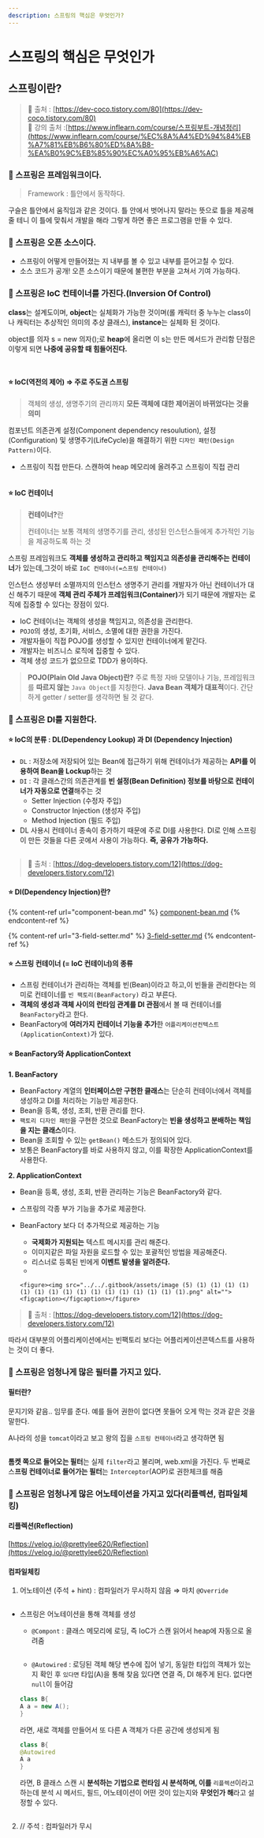 ```yaml
---
description: 스프링의 핵심은 무엇인가?
---
```


# 스프링의 핵심은 무엇인가

## 스프링이란?

> 🔗 출처 : [https://dev-coco.tistory.com/80](https://dev-coco.tistory.com/80) \
> 🔗 강의 출처 :[https://www.inflearn.com/course/스프링부트-개념정리](https://www.inflearn.com/course/%EC%8A%A4%ED%94%84%EB%A7%81%EB%B6%80%ED%8A%B8-%EA%B0%9C%EB%85%90%EC%A0%95%EB%A6%AC)

### 🍒 스프링은 프레임워크이다.

> Framework : 틀안에서 동작하다.

구슬은 틀안에서 움직임과 같은 것이다. 틀 안에서 벗어나지 말라는 뜻으로 틀을 제공해줄 테니 이 틀에 맞춰서 개발을 해라 그렇게 하면 좋은 프로그램을 만들 수 있다.

### 🍒 스프링은 오픈 소스이다.

* 스프링이 어떻게 만들어졌는 지 내부를 볼 수 있고 내부를 뜯어고칠 수 있다.
* 소스 코드가 공개! 오픈 소스이기 때문에 불편한 부분을 고쳐서 기여 가능하다.

### 🍒 스프링은 IoC 컨테이너를 가진다.(Inversion Of Control)

**class**는 설계도이며, **object**는 실체화가 가능한 것이며(롤 캐릭터 중 누누는 class이나 캐릭터는 추상적인 의미의 추상 클래스), **instance**는 실체화 된 것이다.

object를 의자 s = new 의자();로 **heap**에 올리면 이 s는 만든 메서드가 관리함 단점은 이렇게 되면 **나중에 공유할 때 힘들어진다.**

<figure><img src="../../.gitbook/assets/image (3) (1) (1) (1) (1) (1) (1) (1) (1) (1) (1) (1) (1) (1) (1) (1) (1) (1) (1) (1) (1) (1) (1) (1).png" alt=""><figcaption></figcaption></figure>

<figure><img src="../../.gitbook/assets/image (1) (1) (1) (1) (1) (1) (1) (1) (1) (1) (1) (1) (1) (1) (1) (1) (1) (1) (1) (1) (1) (1) (1) (1) (1) (1) (1) (1) (1) (1) (1) (1) (1) (1) (1) (1) (1) (1) (1) (1) (1).png" alt=""><figcaption></figcaption></figure>

#### ⭐ IoC(역전의 제어) ⇒ 주로 주도권 스프링

> 객체의 생성, 생명주기의 관리까지 **모든 객체에 대한 제어권이 바뀌었다는 것을 의미**

컴포넌트 의존관계 설정(Component dependency resoulution), 설정(Configuration) 및 생명주기(LifeCycle)을 해결하기 위한 `디자인 패턴(Design Pattern)`이다.

* 스프링이 직접 만든다. 스캔하여 heap 메모리에 올려주고 스프링이 직접 관리

<figure><img src="../../.gitbook/assets/image (3) (1) (1) (1) (1) (1) (1) (1) (1) (1) (1) (1) (1) (1) (1) (1) (1) (1) (1) (1) (1) (1) (1) (1) (1).png" alt=""><figcaption></figcaption></figure>

#### ⭐ IoC 컨테이너

> **컨테이너?**&#xB780;&#x20;
>
> 컨테이너는 보통 객체의 생명주기를 관리, 생성된 인스턴스들에게 추가적인 기능을 제공하도록 하는 것

스프링 프레임워크도 **객체를 생성하고 관리하고 책임지고 의존성을 관리해주는 컨테이너**가 있는데,그것이 바로 `IoC 컨테이너(=스프링 컨테이너)`

인스턴스 생성부터 소멸까지의 인스턴스 생명주기 관리를 개발자가 아닌 컨테이너가 대신 해주기 때문에 **객체 관리 주체가 프레임워크(Container)**&#xAC00; 되기 때문에 개발자는 로직에 집중할 수 있다는 장점이 있다.

* IoC 컨테이너는 객체의 생성을 책임지고, 의존성을 관리한다.
* `POJO`의 생성, 초기화, 서비스, 소멸에 대한 권한을 가진다.
* 개발자들이 직접 POJO를 생성할 수 있지만 컨테이너에게 맡긴다.
* 개발자는 비즈니스 로직에 집중할 수 있다.
* 객체 생성 코드가 없으므로 TDD가 용이하다.

> **POJO(Plain Old Java Object)란?** 주로 특정 자바 모델이나 기능, 프레임워크를 **따르지 않는** `Java Object`를 지칭한다. **Java Bean 객체가 대표적**이다. 간단하게 getter / setter를 생각하면 될 것 같다.

### 🍒 스프링은 DI를 지원한다.

#### ⭐ IoC의 분류 : DL(Dependency Lookup) 과 DI (Dependency Injection)

* `DL` : 저장소에 저장되어 있는 Bean에 접근하기 위해 컨테이너가 제공하는 **API를 이용하여 Bean을 Lockup**하는 것
* `DI` : 각 클래스간의 의존관계를 **빈 설정(Bean Definition) 정보를 바탕으로 컨테이너가 자동으로 연결**해주는 것
  * Setter Injection (수정자 주입)
  * Constructor Injection (생성자 주입)
  * Method Injection (필드 주입)
* DL 사용시 컨테이너 종속이 증가하기 때문에 주로 DI를 사용한다. DI로 인해 스프링이 만든 것들을 다른 곳에서 사용이 가능하다. **즉, 공유가 가능하다.**

<figure><img src="../../.gitbook/assets/image (4) (1) (1) (1) (1) (1) (1) (1) (1) (1) (1) (1) (1) (1) (1) (1) (1) (1) (1) (1) (1) (1) (1).png" alt=""><figcaption></figcaption></figure>

> 🔗 출처 : [https://dog-developers.tistory.com/12](https://dog-developers.tistory.com/12)

#### ⭐ DI(Dependency Injection)란?

{% content-ref url="component-bean.md" %}
[component-bean.md](component-bean.md)
{% endcontent-ref %}

{% content-ref url="3-field-setter.md" %}
[3-field-setter.md](3-field-setter.md)
{% endcontent-ref %}

#### ⭐ 스프링 컨테이너 (= IoC 컨테이너)의 종류

* 스프링 컨테이너가 관리하는 객체를 빈(Bean)이라고 하고,이 빈들을 관리한다는 의미로 컨테이너를 `빈 팩토리(BeanFactory)` 라고 부른다.
* **객체의 생성과 객체 사이의 런타임 관계를 DI 관점**에서 볼 때 컨테이너를 `BeanFactory`라고 한다.
* BeanFactory에 **여러가지 컨테이너 기능을 추가**한 `어플리케이션컨텍스트(ApplicationContext)`가 있다.

#### ⭐ BeanFactory와 ApplicationContext

**1.  BeanFactory**

* BeanFactory 계열의 **인터페이스만 구현한 클래스**는 단순히 컨테이너에서 객체를 생성하고 DI를 처리하는 기능만 제공한다.
* Bean을 등록, 생성, 조회, 반환 관리를 한다.
* `팩토리 디자인 패턴`을 구현한 것으로 BeanFactory는 **빈을 생성하고 분배하는 책임을 지는 클래스**이다.
* Bean을 조회할 수 있는 `getBean()` 메소드가 정의되어 있다.
* 보통은 BeanFactory를 바로 사용하지 않고, 이를 확장한 ApplicationContext를 사용한다.

**2.  ApplicationContext**

* Bean을 등록, 생성, 조회, 반환 관리하는 기능은 BeanFactory와 같다.
* 스프링의 각종 부가 기능을 추가로 제공한다.
* BeanFactory 보다 더 추가적으로 제공하는 기능
  * **국제화가 지원되는** 텍스트 메시지를 관리 해준다.
  * 이미지같은 파일 자원을 로드할 수 있는 포괄적인 방법을 제공해준다.
  * 리스너로 등록된 빈에게 **이벤트 발생을 알려준다.**
  *

      <figure><img src="../../.gitbook/assets/image (5) (1) (1) (1) (1) (1) (1) (1) (1) (1) (1) (1) (1) (1) (1) (1) (1).png" alt=""><figcaption></figcaption></figure>

> 🔗 출처 : [https://dog-developers.tistory.com/12](https://dog-developers.tistory.com/12)

따라서 대부분의 어플리케이션에서는 빈팩토리 보다는 어플리케이션콘텍스트를 사용하는 것이 더 좋다.

### 🍒 스프링은 엄청나게 많은 필터를 가지고 있다.

#### 필터란?

문지기와 같음.. 임무를 준다. 예를 들어 권한이 없다면 못들어 오게 막는 것과 같은 것을 말한다.

A나라의 성을 `tomcat`이라고 보고 왕의 집을 `스프링 컨테이너`라고 생각하면 됨

<figure><img src="../../.gitbook/assets/image (7) (1) (1) (1) (1) (1) (1) (1) (1) (1) (1) (1) (1).png" alt=""><figcaption></figcaption></figure>

**톰켓 쪽으로 들어오는 필터**는 실제 `filter`라고 불리며, web.xml을 가진다. 두 번째로 스**프링 컨테이너로 들어가는 필터**는 `Interceptor`(AOP)로 권한체크를 해줌

### 🍒 스프링은 엄청나게 많은 어노테이션을 가지고 있다(리플렉션, 컴파일체킹)

#### 리플렉션(Reflection)

[https://velog.io/@prettylee620/Reflection](https://velog.io/@prettylee620/Reflection)

#### 컴파일체킹

1. 어노테이션 (주석 + hint) : 컴파일러가 무시하지 않음 ⇒ 마치 `@Override`

<figure><img src="../../.gitbook/assets/image (8) (1) (1) (1) (1) (1) (1) (1) (1) (1) (1).png" alt=""><figcaption></figcaption></figure>

*   스프링은 어노테이션을 통해 객체를 생성

    * `@Compont` : 클래스 메모리에 로딩, 즉 IoC가 스캔 읽어서 heap에 자동으로 올려줌

    <figure><img src="../../.gitbook/assets/image (10) (1) (1) (1) (1) (1) (1) (1).png" alt=""><figcaption></figcaption></figure>

    * `@Autowired` : 로딩된 객체 해당 변수에 집어 넣기, 동일한 타입의 객체가 있는지 확인 후 `있다면` 타입(A)을 통해 찾음 있다면 연결 즉, DI 해주게 된다. 없다면 `null`이 들어감

    ```java
    class B{
    A a = new A();
    }
    ```

    라면, 새로 객체를 만들어서 또 다른 A 객체가 다른 공간에 생성되게 됨

    ```java
    class B{
    @Autowired
    A a 
    }
    ```

    라면, B 클래스 스캔 시 **분석하는 기법으로 런타임 시 분석하며, 이를** `리플렉션`이라고 하는데 분석 시 메서드, 필드, 어노테이션이 어떤 것이 있는지와 **무엇인가 해**라고 설정할 수 있다.

<figure><img src="../../.gitbook/assets/image (11) (1) (1) (1) (1) (1).png" alt=""><figcaption></figcaption></figure>

2. // 주석 : 컴파일러가 무시
